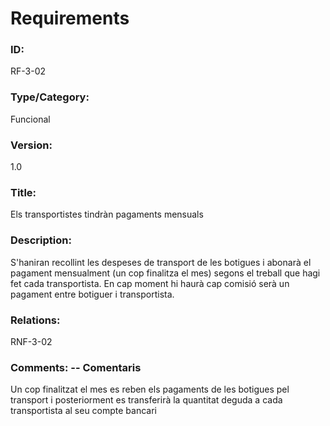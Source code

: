 # Requirements 

### ID: 
RF-3-02

### Type/Category: 
Funcional

### Version: 
1.0

### Title: 
Els transportistes tindràn pagaments mensuals

### Description: 
S'haniran recollint les despeses de transport de les botigues i abonarà el pagament mensualment (un cop finalitza el mes) segons el treball que hagi fet cada transportista. En cap moment hi haurà cap comisió serà un pagament entre botiguer i transportista.

### Relations: 
RNF-3-02

### Comments: -- Comentaris
Un cop finalitzat el mes es reben els pagaments de les botigues pel transport i posteriorment es transferirà la quantitat deguda a cada transportista al seu compte bancari